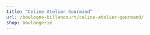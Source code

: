 ```yaml
---
title: "Celine Atelier Gourmand"
url: /boulogne-billancourt/celine-atelier-gourmand/
shop: boulangerie
---
```


